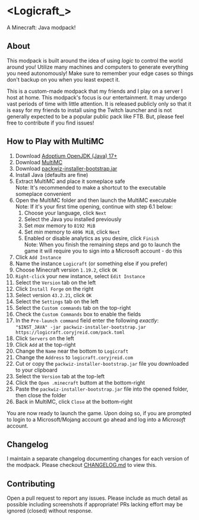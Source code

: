 # &lt;Logicraft_&gt;

A Minecraft: Java modpack!

## About

This modpack is built around the idea of using _logic_ to control the world
around you! Utilize many machines and computers to generate everything you need
autonomously! Make sure to remember your edge cases so things don't backup on
you when you least expect it.

This is a custom-made modpack that my friends and I play on a server I host at
home. This modpack's focus is our entertainment. It may undergo vast
periods of time with little attention. It is released publicly only so that it
is easy for my friends to install using the Twitch launcher and is not generally
expected to be a popular public pack like FTB. But, please feel free to
contribute if you find issues!

## How to Play with MultiMC

1. Download [Adoptium OpenJDK (Java) 17+](https://adoptium.net/)
2. Download [MultiMC](https://multimc.org/)
3. Download [packwiz-installer-bootstrap.jar](https://github.com/packwiz/packwiz-installer-bootstrap/releases)
4. Install Java (defaults are fine)
5. Extract MultiMC and place it someplace safe  
   Note: It's recommended to make a shortcut to the executable someplace convenient
6. Open the MultiMC folder and then launch the MultiMC executable  
   Note: If it's your first time opening, continue with step 6.1 below:
    1. Choose your language, click `Next`
    2. Select the Java you installed previously
    3. Set *max* memory to `8192 MiB`
    4. Set *min* memory to `4096 MiB`, click `Next`
    5. Enabled or disable analytics as you desire, click `Finish`  
       Note: When you finish the remaining steps and go to launch the game it will require you to sign into a Microsoft account - do this
7. Click `Add Instance`
8. Name the instance `Logicraft` (or something else if you prefer)
9. Choose Minecraft version `1.19.2`, click `OK`
10. `Right-click` your new instance, select `Edit Instance`
11. Select the `Version` tab on the left
12. Click `Install Forge` on the right
13. Select version `43.2.21`, click `OK`
14. Select the `Settings` tab on the left
15. Select the `Custom commands` tab on the top-right
16. Check the `Custom Commands` box to enable the fields
17. In the `Pre-launch command` field enter the following *exactly*:  
    `"$INST_JAVA" -jar packwiz-installer-bootstrap.jar https://logicraft.coryjreid.com/pack.toml`
18. Click `Servers` on the left
19. Click `Add` at the top-right
20. Change the `Name` near the bottom to `Logicraft`
21. Change the `Address` to `logicraft.coryjreid.com`
22. Cut or copy the `packwiz-installer-bootstrap.jar` file you downloaded to your clipboard
23. Select the `Version` tab at the top-left
24. Click the `Open .minecraft` buttom at the bottom-right
25. Paste the `packwiz-installer-bootstrap.jar` file into the opened folder, then close the folder
26. Back in MultiMC, click `Close` at the bottom-right

You are now ready to launch the game. Upon doing so, if you are prompted to login to a Microsoft/Mojang account go ahead and log into a *Microsoft* account.

## Changelog

I maintain a separate changelog documenting changes for each version of the modpack. Please checkout [CHANGELOG.md](CHANGELOG.md) to view this.

## Contributing

Open a pull request to report any issues. Please include as much detail as
possible including screenshots if appropriate! PRs lacking effort may be ignored
(closed) without response.
